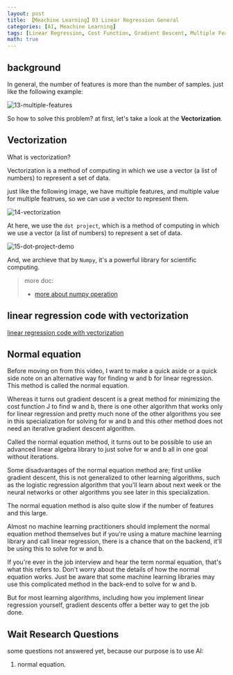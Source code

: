 ```yaml
---
layout: post
title: 【Meachine Learning】03 Linear Regression General
categories: [AI, Meachine Learning]
tags: [Linear Regression, Cost Function, Gradient Descent, Multiple Feature]
math: true
---
```


## background

In general, the number of features is more than the number of samples. just like the following example:

![13-multiple-features](/assets/images/meachine-learning/linear-regression/13-multiple-features.png)

So how to solve this problem? at first, let's take a look at the **Vectorization**.

## Vectorization

What is vectorization?

Vectorization is a method of computing in which we use a vector (a list of numbers) to represent a set of data.

just like the following image, we have multiple features, and multiple value for multiple featrues, so we can use a vector to represent them.

![14-vectorization](/assets/images/meachine-learning/linear-regression/14-vectorization.png)

At here, we use the `dot project`, which is a method of computing in which we use a vector (a list of numbers) to represent a set of data.

![15-dot-project-demo](/assets/images/meachine-learning/linear-regression/15-dot-project-demo.gif)

And, we archieve that by `Numpy`, it's a powerful library for scientific computing.


> more doc:
> 
> - [more about numpy operation](https://yc913344706.github.io/posts/some-summary/#2-numpy-operation)

## linear regression code with vectorization

[linear regression code with vectorization](https://github.com/yc913344706/ai-code/blob/main/LinearRegression/house_predict.ipynb)

## Normal equation

Before moving on from this video, I want to make a quick aside or a quick side note on an alternative way for finding w and b for linear regression. This method is called the normal equation.

Whereas it turns out gradient descent is a great method for minimizing the cost function J to find w and b, there is one other algorithm that works only for linear regression and pretty much none of the other algorithms you see in this specialization for solving for w and b and this other method does not need an iterative gradient descent algorithm.

Called the normal equation method, it turns out to be possible to use an advanced linear algebra library to just solve for w and b all in one goal without iterations.

Some disadvantages of the normal equation method are; first unlike gradient descent, this is not generalized to other learning algorithms, such as the logistic regression algorithm that you'll learn about next week or the neural networks or other algorithms you see later in this specialization.

The normal equation method is also quite slow if the number of features and this large.

Almost no machine learning practitioners should implement the normal equation method themselves but if you're using a mature machine learning library and call linear regression, there is a chance that on the backend, it'll be using this to solve for w and b.

If you're ever in the job interview and hear the term normal equation, that's what this refers to. Don't worry about the details of how the normal equation works. Just be aware that some machine learning libraries may use this complicated method in the back-end to solve for w and b.

But for most learning algorithms, including how you implement linear regression yourself, gradient descents offer a better way to get the job done.

## Wait Research Questions

some questions not answered yet, because our purpose is to use AI:

1. normal equation.
